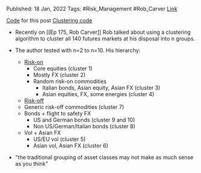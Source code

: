 
Published: 18 Jan, 2022
Tags: #Risk_Management #Rob_Carver 
[Link](https://qoppac.blogspot.com/2016/08/trend-following-and-correlation.html)

[Code](https://gist.github.com/robcarver17/97ea44466d7f0c31b8414409f2a727a8) for this post
[Clustering code](https://github.com/robcarver17/pysystemtrade/blob/master/sysquant/estimators/clustering_correlations.py)

- Recently on [[Ep 175, Rob Carver]] Rob talked about using a clustering algorithm to cluster all 140 futures markets at his disposal into n groups.
- The author tested with n=2 to n=10. His hierarchy:
	- <u>Risk-on</u>
		- Core equities (cluster 1)
		- Mostly FX (cluster 2)
		- Random risk-on commodities
			- Italian bonds, Asian equity, Asian FX (cluster 3)
			- Asian equities, FX, some energies (cluster 4)
	- <u>Risk-off</u>
	- Generic risk-off commodities (cluster 7)
	- Bonds + flight to safety FX
		- US and German bonds (cluster 9 and 10)
		- Non US/German/Italian bonds (cluster 8)
	- Vol + Asian FX
		- US/EU vol (cluster 5)
		- Asian vol, Asian FX (cluster 6)

- "the traditional grouping of asset classes may not make as much sense as you think"